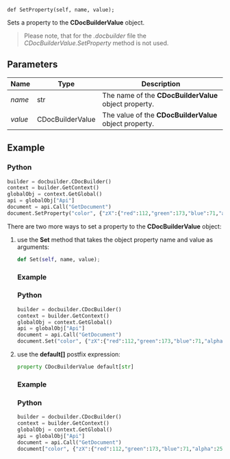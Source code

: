 `def SetProperty(self, name, value);`

Sets a property to the **CDocBuilderValue** object.

> Please note, that for the *.docbuilder* file the *CDocBuilderValue.SetProperty* method is not used.

## Parameters

| Name    | Type             | Description                                            |
| ------- | ---------------- | ------------------------------------------------------ |
| *name*  | str              | The name of the **CDocBuilderValue** object property.  |
| *value* | CDocBuilderValue | The value of the **CDocBuilderValue** object property. |

## Example

### Python

``` py
builder = docbuilder.CDocBuilder()
context = builder.GetContext()
globalObj = context.GetGlobal()
api = globalObj["Api"]
document = api.Call("GetDocument")
document.SetProperty("color", {"zX":{"red":112,"green":173,"blue":71,"alpha":255},"type":"srgb","Zvf":null,"type":"uniColor"})
```

There are two more ways to set a property to the **CDocBuilderValue** object:

1. use the **Set** method that takes the object property name and value as arguments:

   ``` py
   def Set(self, name, value);
   ```

   ### Example

   ### Python

   ``` py
   builder = docbuilder.CDocBuilder()
   context = builder.GetContext()
   globalObj = context.GetGlobal()
   api = globalObj["Api"]
   document = api.Call("GetDocument")
   document.Set("color", {"zX":{"red":112,"green":173,"blue":71,"alpha":255},"type":"srgb","Zvf":null,"type":"uniColor"})
   ```

2. use the **default[]** postfix expression:

   ``` py
   property CDocBuilderValue default[str]
   ```

   ### Example

   ### Python

   ``` py
   builder = docbuilder.CDocBuilder()
   context = builder.GetContext()
   globalObj = context.GetGlobal()
   api = globalObj["Api"]
   document = api.Call("GetDocument")
   document["color", {"zX":{"red":112,"green":173,"blue":71,"alpha":255},"type":"srgb","Zvf":null,"type":"uniColor"}]
   ```
